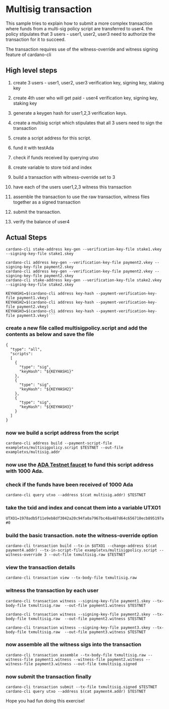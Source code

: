 # Multisig transaction
This sample tries to explain how to submit a more complex transaction where funds from a multi-sig policy script are transferred to user4. the policy stipulates that 3 users - user1, user2, user3 need to authorize the transaction for it to succeed.

The transaction requires use of the witness-override and witness signing feature of cardano-cli

## High level steps

1. create 3 users - user1, user2, user3 verification key, signing key, staking key
2. create 4th user who will get paid - user4 verification key, signing key, staking key

3. generate a keygen hash for user1,2,3 verification keys.
4. create a multisig script which stipulates that all 3 users need to sign the transaction
5. create a script address for this script.
6. fund it with testAda
7. check if funds received by querying utxo
8. create variable to store txid and index
9. build a transaction with witness-override set to 3
10. have each of the users user1,2,3 witness this transaction
11. assemble the transaction to use the raw transaction, witness files together as a signed transaction
12. submit the transaction.
13. verify the balance of user4

## Actual Steps


```cardano-cli address key-gen --verification-key-file payment1.vkey --signing-key-file payment1.skey
cardano-cli stake-address key-gen --verification-key-file stake1.vkey --signing-key-file stake1.skey

cardano-cli address key-gen --verification-key-file payment2.vkey --signing-key-file payment2.skey
cardano-cli address key-gen --verification-key-file payment2.vkey --signing-key-file payment2.skey
cardano-cli stake-address key-gen --verification-key-file stake2.vkey --signing-key-file stake2.skey

KEYHASH1=$(cardano-cli address key-hash --payment-verification-key-file payment1.vkey)
KEYHASH2=$(cardano-cli address key-hash --payment-verification-key-file payment2.vkey)
KEYHASH3=$(cardano-cli address key-hash --payment-verification-key-file payment3.vkey)```
```

### create a new file called multisigpolicy.script and add the contents as below and save the file
```
{
  "type": "all",
  "scripts":
  [
    {
      "type": "sig",
      "keyHash": "${KEYHASH1}"
    },
    {
      "type": "sig",
      "keyHash": "${KEYHASH2}"
    },
    {
      "type": "sig",
      "keyHash": "${KEYHASH3}"
    }
  ]
}
```

### now we build a script address from the script

`cardano-cli address build --payment-script-file exampletxs/multisigpolicy.script $TESTNET --out-file exampletxs/multisig.addr`

### now use the [ADA Testnet faucet](https://testnets.cardano.org/en/testnets/cardano/tools/faucet/) to fund this script address with 1000 Ada.

### check if the funds have been received of 1000 Ada
`cardano-cli query utxo --address $(cat multisig.addr) $TESTNET`

### take the txid and index and concat them into  a variable UTXO1
`UTXO1=1978adb5f11e9eb8df3042a20c94fa0a7967bc48a487d64c656710ecb895197a#0`


### build the basic transaction. note the witness-override option
`cardano-cli transaction build --tx-in $UTXO1 --change-address $(cat payment4.addr) --tx-in-script-file exampletxs/multisigpolicy.script --witness-override 3 --out-file txmultisig.raw $TESTNET`

### view the transaction details
`cardano-cli transaction view --tx-body-file txmultisig.raw`

### witness the transaction by each user
```
cardano-cli transaction witness --signing-key-file payment1.skey --tx-body-file txmultisig.raw  --out-file payment1.witness $TESTNET

cardano-cli transaction witness --signing-key-file payment2.skey --tx-body-file txmultisig.raw  --out-file payment2.witness $TESTNET

cardano-cli transaction witness --signing-key-file payment3.skey --tx-body-file txmultisig.raw  --out-file payment3.witness $TESTNET
```

### now assemble all the witness sigs into the transaction
`cardano-cli transaction assemble --tx-body-file txmultisig.raw --witness-file payment1.witness --witness-file payment2.witness --witness-file payment3.witness --out-file txmultisig.signed`

### now submit the transaction finally
```
cardano-cli transaction submit --tx-file txmultisig.signed $TESTNET
cardano-cli query utxo --address $(cat payment4.addr) $TESTNET
```

Hope you had fun doing this exercise!
